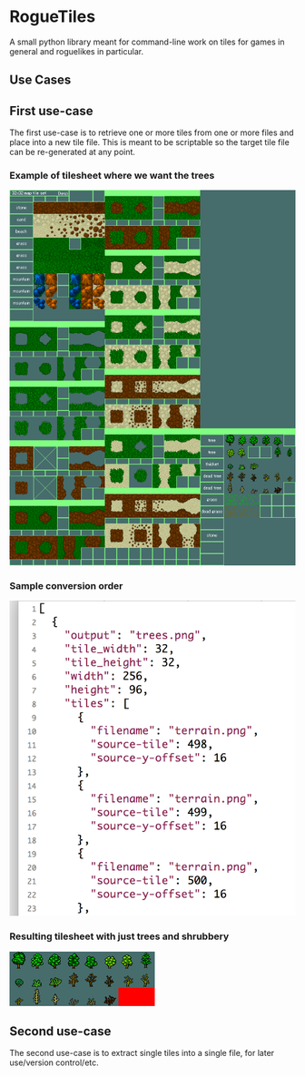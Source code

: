 # RogueTiles

A small python library meant for command-line work on tiles for games in general and roguelikes in particular.

## Use Cases

## First use-case
The first use-case is to retrieve one or more tiles from one or more files and place into a new tile file.  This is meant to be scriptable so the target tile file can be re-generated at any point. 

### Example of tilesheet where we want the trees
![Original Tilesheet](examples/terrain.png)

### Sample conversion order
![Sample json-file with instructions](examples/sample-json.png)

### Resulting tilesheet with just trees and shrubbery
![Resulting tilesheet](examples/trees.png)

## Second use-case
The second use-case is to extract single tiles into a single file, for later use/version control/etc.  

